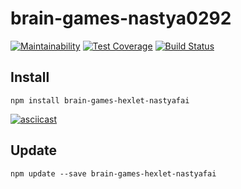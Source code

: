 # brain-games-nastya0292

[![Maintainability](https://api.codeclimate.com/v1/badges/276d84fd7b2a88d0390a/maintainability)](https://codeclimate.com/github/just-fy/project-lvl1-s400/maintainability)
[![Test Coverage](https://api.codeclimate.com/v1/badges/276d84fd7b2a88d0390a/test_coverage)](https://codeclimate.com/github/just-fy/project-lvl1-s400/test_coverage)
[![Build Status](https://travis-ci.com/just-fy/project-lvl1-s400.svg?branch=master)](https://travis-ci.com/just-fy/project-lvl1-s400)

## Install
```npm install brain-games-hexlet-nastyafai```

[![asciicast](https://asciinema.org/a/218600.png)]( https://asciinema.org/a/218600)

## Update 
```npm update --save brain-games-hexlet-nastyafai```